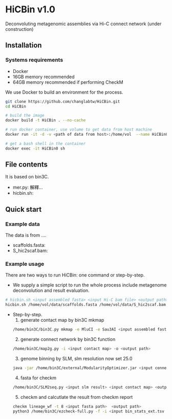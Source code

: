 # HiCBin v1.0
Deconvoluting metagenomic assemblies via Hi-C connect network
(under construction)

## Installation
### Systems requirements
- Docker
- 16GB memory recommended
- 64GB memory recommended if performing CheckM

We use Docker to build an environment for the process.
```bash 
git clone https://github.com/changlabtw/HiCBin.git
cd HiCBin

# build the image 
docker build -t HiCBin . --no-cache

# run docker container, use volume to get data from host machine
docker run -it -d -v <path of data from host>:/home/vol  --name HiCBin0 HiCBin

# get a bash shell in the container
docker exec -it HiCBin0 sh 
```

## File contents
It is based on bin3C.
- mer.py: 解釋...
- hicbin.sh: 

##  Quick start

###  Example data
The data is from ....
- scaffolds.fasta: 
- S_hic2scaf.bam:

###  Example usage
There are two ways to run HiCBin: one command or step-by-step.
- We supply a simple script to run the whole process include metagenome deconvolution and result evaluation.
```bash 
# hicbin.sh <input assembled fasta> <input Hi-C bam file> <output path> <slm resolution default=25.0>
hicbin.sh /home/vol/data/scaffolds.fasta /home/vol/data/S_hic2scaf.bam /home/vol/output 25.0
```
- Step-by-step.
  1. generate contact map by bin3C mkmap
  ```bash 
  /home/bin3C/bin3C.py mkmap -e MluCI -e Sau3AI <input assembled fasta> <input Hi-C bam file> <output path>
  ```
  2. generate connect network by bin3C function
  ```bash
  /home/bin3C/map2g.py -i <input contact map> -o <output path>
  ```
  3. genome binning by SLM, slm resolution now set 25.0
  ```bash
  java -jar /home/bin3C/external/ModularityOptimizer.jar <input connect network> <output path/result.txt> 1 25.0 3 10 10 9001882 1
  ```
  4. fasta for checkm
  ```bash
  /home/bin3C/SLM2seq.py <input slm result> <input contact map> <output path>
  ```
  5. checkm and calcutlate the result from checkm report
  ```bash
  checkm lineage_wf -t 8 <input fasta path>  <output path>
  python3 /home/bin3C/ezcheck-full.py -f -i <input bin_stats_ext.tsv from chechm> -o <output path/ezcheck_result.csv>
  ```
